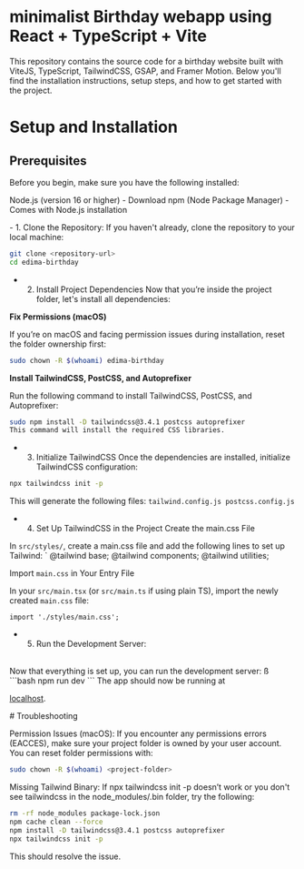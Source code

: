 # minimalist Birthday webapp using React + TypeScript + Vite



<p>This repository contains the source code for a birthday website built with ViteJS, TypeScript, TailwindCSS, GSAP, and Framer Motion. Below you'll find the installation instructions, setup steps, and how to get started with the project.</p>

# Setup and Installation

## Prerequisites
Before you begin, make sure you have the following installed:

<p>Node.js (version 16 or higher) - Download
npm (Node Package Manager) - Comes with Node.js installation</p>
- 1. Clone the Repository:
If you haven't already, clone the repository to your local machine:

```bash
git clone <repository-url>
cd edima-birthday
```
- 2. Install Project Dependencies
Now that you’re inside the project folder, let's install all dependencies:

<strong>Fix Permissions (macOS)</strong>

If you’re on macOS and facing permission issues during installation, reset the folder ownership first:
```bash
sudo chown -R $(whoami) edima-birthday
```
<strong>Install TailwindCSS, PostCSS, and Autoprefixer</strong>

Run the following command to install TailwindCSS, PostCSS, and Autoprefixer:
```bash
sudo npm install -D tailwindcss@3.4.1 postcss autoprefixer
This command will install the required CSS libraries.
```
- 3. Initialize TailwindCSS
Once the dependencies are installed, initialize TailwindCSS configuration:
```bash
npx tailwindcss init -p
```
This will generate the following files:
`
tailwind.config.js
postcss.config.js
`
- 4. Set Up TailwindCSS in the Project
Create the main.css File

In `src/styles/`, create a main.css file and add the following lines to set up Tailwind:
`
@tailwind base;
@tailwind components;
@tailwind utilities;

Import `main.css` in Your Entry File

In your `src/main.tsx` (or `src/main.ts` if using plain TS), import the newly created `main.css` file:
```
import './styles/main.css';
```
- 5. Run the Development Server:
<br>
Now that everything is set up, you can run the development server:
ß
```bash
npm run dev
```
The app should now be running at

[localhost](http://localhost:3000).

# Troubleshooting

Permission Issues (macOS): If you encounter any permissions errors (EACCES), make sure your project folder is owned by your user account. You can reset folder permissions with:
```bash
sudo chown -R $(whoami) <project-folder>
```

Missing Tailwind Binary: If npx tailwindcss init -p doesn’t work or you don't see tailwindcss in the node_modules/.bin folder, try the following:

```bash
rm -rf node_modules package-lock.json
npm cache clean --force
npm install -D tailwindcss@3.4.1 postcss autoprefixer
npx tailwindcss init -p
```
This should resolve the issue.
